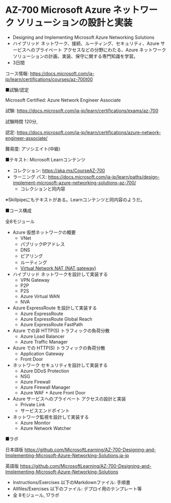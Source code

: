# AZ-700 Microsoft Azure ネットワーク ソリューションの設計と実装

- Designing and Implementing Microsoft Azure Networking Solutions
- ハイブリッド ネットワーク、接続、ルーティング、セキュリティ、Azure サービスへのプライベート アクセスなどの分野にわたる、Azure ネットワーク ソリューションの計画、実装、保守に関する専門知識を学習。
- 3日間

コース情報: https://docs.microsoft.com/ja-jp/learn/certifications/courses/az-700t00

■試験/認定

Microsoft Certified: Azure Network Engineer Associate

試験: https://docs.microsoft.com/ja-jp/learn/certifications/exams/az-700

試験時間 120分, 

認定: https://docs.microsoft.com/ja-jp/learn/certifications/azure-network-engineer-associate/

難易度: アソシエイト(中級)

■テキスト: Microsoft Learnコンテンツ

- コレクション: https://aka.ms/CourseAZ-700
- ラーニング パス: https://docs.microsoft.com/ja-jp/learn/paths/design-implement-microsoft-azure-networking-solutions-az-700/
  - コレクションと同内容

※Skillpipeにもテキストがある。Learnコンテンツと同内容のようだ。

■コース構成

全8モジュール

- Azure 仮想ネットワークの概要
  - VNet
  - パブリックIPアドレス
  - DNS
  - ピアリング
  - ルーティング
  - [Virtual Network NAT (NAT gateway)](https://docs.microsoft.com/ja-jp/azure/virtual-network/nat-gateway/nat-overview)
- ハイブリッド ネットワークを設計して実装する
  - VPN Gateway
  - P2P
  - P2S
  - Azure Virtual WAN
  - NVA
- Azure ExpressRoute を設計して実装する
  - Azure ExpressRoute
  - Azure ExpressRoute Global Reach
  - Azure ExpressRoute FastPath
- Azure での非 HTTP(S) トラフィックの負荷分散
  - Azure Load Balancer
  - Azure Traffic Manager
- Azure での HTTP(S) トラフィックの負荷分散
  - Application Gateway
  - Front Door
- ネットワーク セキュリティを設計して実装する
  - Azure DDoS Protection
  - NSG
  - Azure Firewall
  - Azure Firewall Manager
  - Azure WAF + Azure Front Door
- Azure サービスへのプライベート アクセスの設計と実装
  - Private Link
  - サービスエンドポイント
- ネットワーク監視を設計して実装する
  - Azure Monitor
  - Azure Network Watcher

■ラボ

日本語版
https://github.com/MicrosoftLearning/AZ-700-Designing-and-Implementing-Microsoft-Azure-Networking-Solutions.ja-jp

英語版
https://github.com/MicrosoftLearning/AZ-700-Designing-and-Implementing-Microsoft-Azure-Networking-Solutions

- Instructions/Exercises 以下のMarkdownファイル: 手順書
- Allfiles/Exercises 以下のファイル: デプロイ用のテンプレート等
- 全 8モジュール, 17ラボ

